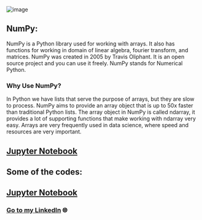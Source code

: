 ![image](https://user-images.githubusercontent.com/124501309/227306534-f9305be9-e6d0-42e2-8dca-6f07cbc2bf9c.png)

## NumPy:

NumPy is a Python library used for working with arrays.
It also has functions for working in domain of linear algebra, fourier transform, and matrices.
NumPy was created in 2005 by Travis Oliphant. It is an open source project and you can use it freely.
NumPy stands for Numerical Python.

### Why Use NumPy?

In Python we have lists that serve the purpose of arrays, but they are slow to process.
NumPy aims to provide an array object that is up to 50x faster than traditional Python lists.
The array object in NumPy is called ndarray, it provides a lot of supporting functions that make working with ndarray very easy.
Arrays are very frequently used in data science, where speed and resources are very important.

## [Jupyter Notebook](https://github.com/gulshang7/Data-Visualization-with-Python/blob/main/Numpy/NumPy%20Library.ipynb)

## Some of the codes:

## [Jupyter Notebook](https://github.com/gulshang7/Data-Visualization-with-Python/blob/main/Numpy/NumPy%20Library.ipynb)
### [Go to my LinkedIn](https://www.linkedin.com/in/gulshan-gedam-362905209/) 🌐

